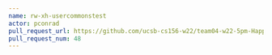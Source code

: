 ```yaml
---
name: rw-xh-usercommonstest
actor: pconrad
pull_request_url: https://github.com/ucsb-cs156-w22/team04-w22-5pm-HappyCows/pull/48
pull_request_num: 48
---
```

